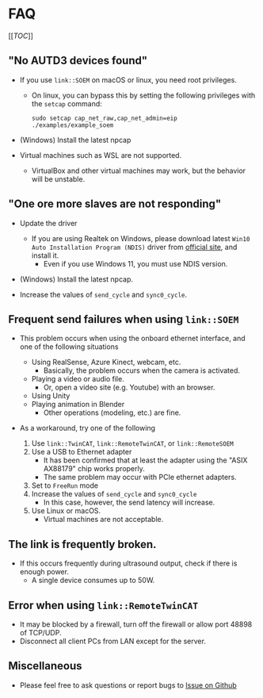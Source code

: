 # FAQ

[[_TOC_]]

## "No AUTD3 devices found"

- If you use `link::SOEM` on macOS or linux, you need root privileges.

   - On linux, you can bypass this by setting the following privileges with the `setcap` command:
   
      ```shell
      sudo setcap cap_net_raw,cap_net_admin=eip ./examples/example_soem
      ```

- (Windows) Install the latest npcap

- Virtual machines such as WSL are not supported.
   - VirtualBox and other virtual machines may work, but the behavior will be unstable.

## "One ore more slaves are not responding"

- Update the driver
   - If you are using Realtek on Windows, please download latest `Win10 Auto Installation Program (NDIS)` driver from [official site](https://www.realtek.com/ja/component/zoo/category/network-interface-controllers-10-100-1000m-gigabit-ethernet-pci-express-software), and install it.
        - Even if you use Windows 11, you must use NDIS version.

- (Windows) Install the latest npcap.

- Increase the values of `send_cycle` and `sync0_cycle`.

## Frequent send failures when using `link::SOEM`

- This problem occurs when using the onboard ethernet interface, and one of the following situations

   * Using RealSense, Azure Kinect, webcam, etc.
      * Basically, the problem occurs when the camera is activated.
   * Playing a video or audio file.
      * Or, open a video site (e.g. Youtube) with an browser.
   * Using Unity
   * Playing animation in Blender
      * Other operations (modeling, etc.) are fine.

- As a workaround, try one of the following
  1. Use `link::TwinCAT`, `link::RemoteTwinCAT`, or `link::RemoteSOEM`
  1. Use a USB to Ethernet adapter
     - It has been confirmed that at least the adapter using the "ASIX AX88179" chip works properly.
     - The same problem may occur with PCIe ethernet adapters.
  1. Set to `FreeRun` mode
  1. Increase the values of `send_cycle` and `sync0_cycle`
     - In this case, however, the send latency will increase.
  1. Use Linux or macOS.
     - Virtual machines are not acceptable.

## The link is frequently broken.

- If this occurs frequently during ultrasound output, check if there is enough power.
   - A single device consumes up to 50W.

## Error when using `link::RemoteTwinCAT`

- It may be blocked by a firewall, turn off the firewall or allow port 48898 of TCP/UDP.
- Disconnect all client PCs from LAN except for the server.

## Miscellaneous

- Please feel free to ask questions or report bugs to [Issue on Github](https://github.com/shinolab/autd3/issues)
